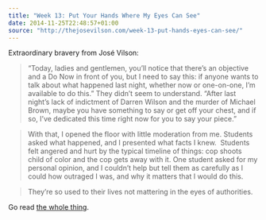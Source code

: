 ```yaml
---
title: "Week 13: Put Your Hands Where My Eyes Can See"
date: 2014-11-25T22:48:57+01:00
source: "http://thejosevilson.com/week-13-put-hands-eyes-can-see/"
---
```


Extraordinary bravery from José Vilson:

> “Today, ladies and gentlemen, you’ll notice that there’s an objective and a Do Now in front of you, but I need to say this: if anyone wants to talk about what happened last night, whether now or one-on-one, I’m available to do this.” They didn’t seem to understand. “After last night’s lack of indictment of Darren Wilson and the murder of Michael Brown, maybe you have something to say or get off your chest, and if so, I’ve dedicated this time right now for you to say your piece.”

> With that, I opened the floor with little moderation from me. Students asked what happened, and I presented what facts I knew.  Students felt angered and hurt by the typical timeline of things: cop shoots child of color and the cop gets away with it. One student asked for my personal opinion, and I couldn’t help but tell them as carefully as I could how outraged I was, and why it matters that I would do this.

> They’re so used to their lives not mattering in the eyes of authorities.

Go read [the whole thing](http://thejosevilson.com/week-13-put-hands-eyes-can-see/).
